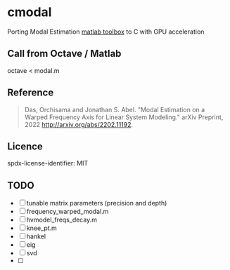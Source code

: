 # cmodal

Porting Modal Estimation [matlab toolbox](https://github.com/orchidas/Modal-estimation.git ) to C with GPU acceleration

## Call from Octave / Matlab

octave < modal.m

## Reference

> Das, Orchisama and Jonathan S. Abel. "Modal Estimation on a Warped Frequency Axis for Linear System Modeling." arXiv Preprint, 2022 http://arxiv.org/abs/2202.11192.

## Licence

spdx-license-identifier: MIT

## TODO

- [ ] tunable matrix parameters (precision and depth)
- [ ] frequency_warped_modal.m
- [ ] hvmodel_freqs_decay.m
- [ ] knee_pt.m
- [ ] hankel
- [ ] eig
- [ ] svd
- [ ] 
